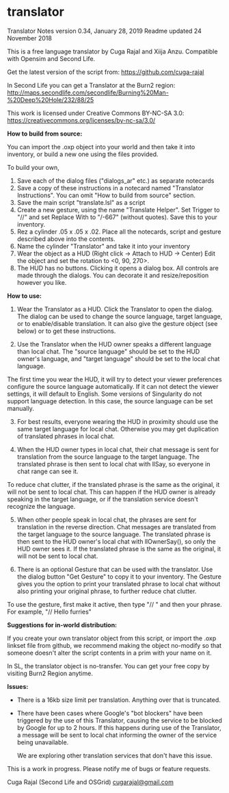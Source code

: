 # translator
Translator Notes
version  0.34, January 28, 2019
Readme updated 24 November 2018

This is a free language translator by Cuga Rajal and Xiija Anzu.
Compatible with Opensim and Second Life.

Get the latest version of the script from: https://github.com/cuga-rajal

In Second Life you can get a Translator at the Burn2 region:
  http://maps.secondlife.com/secondlife/Burning%20Man-%20Deep%20Hole/232/88/25

This work is licensed under Creative Commons BY-NC-SA 3.0:
  https://creativecommons.org/licenses/by-nc-sa/3.0/

**How to build from source:**

You can import the .oxp object into your world and then take it into inventory,
or build a new one using the files provided.

To build your own,

1) Save each of the dialog files ("dialogs_ar" etc.) as separate notecards
2) Save a copy of these instructions in a notecard named "Translator Instructions".
You can omit "How to build from source" section.
3) Save the main script "translate.lsl" as a script
4) Create a new gesture, using the name "Translate Helper".
Set Trigger to "//" and set Replace With to "/-667" (without quotes).
Save this to your inventory.
4) Rez a cylinder .05 x .05 x .02. Place all the notecards, script and gesture described
above into the contents.
5) Name the cylinder "Translator" and take it into your inventory
6) Wear the object as a HUD (Right click -> Attach to HUD -> Center)
Edit the object and set the rotation to <0, 90, 270>.
7) The HUD has no buttons. Clicking it opens a dialog box. All controls are made
through the dialogs. You can decorate it and resize/reposition however you like. 


**How to use:**

1) Wear the Translator as a HUD. Click the Translator to open the dialog. The
dialog can be used to change the source language, target language, or to
enable/disable translation. It can also give the gesture object (see below)
or to get these instructions.

2) Use the Translator when the HUD owner speaks a different language than
local chat. The "source language" should be set to the HUD owner's language, and
"target language" should be set to the local chat language.

The first time you wear the HUD, it will try to detect your viewer preferences
configure the source language automatically. If it can not detect the viewer
settings, it will default to English. Some versions of Singularity do not 
support language detection. In this case, the source language can be set
manually.


3) For best results, everyone wearing the HUD in proximity should use the same
target language for local chat. Otherwise you may get duplication of translated
phrases in local chat.

4) When the HUD owner types in local chat, their chat message is sent for
translation from the source language to the target language. The translated
phrase is then sent to local chat with llSay, so everyone in chat range can see
it.

To reduce chat clutter, if the translated phrase is the same as the original, it
will not be sent to local chat. This can happen if the HUD owner is already
speaking in the target language, or if the translation service doesn't recognize
the language.

5) When other people speak in local chat, the phrases are sent for translation
in the reverse direction. Chat messages are translated from the target language
to the source language. The translated phrase is then sent to the HUD owner's
local chat with llOwnerSay(), so only the HUD owner sees it. If the translated
phrase is the same as the original, it will not be sent to local chat.

6) There is an optional Gesture that can be used with the translator.
Use the dialog button "Get Gesture" to copy it to your inventory.
The Gesture gives you the option to print your translated phrase to local chat
without also printing your original phrase, to further reduce chat clutter.

To use the gesture, first make it active, then type "// " and then your phrase. 
For example, "// Hello furries"


**Suggestions for in-world distribution:**

If you create your own translator object from this script, or import the .oxp
linkset file from github, we recommend making the object no-modify so that
someone doesn't alter the script contents in a prim with your name on it.

In SL, the translator object is no-transfer. You can get your free copy by
visiting Burn2 Region anytime. 

**Issues:**

- There is a 16kb size limit per translation. Anything over that is truncated.

- There have been cases where Google's "bot blockers" have been triggered by the
  use of this Translator, causing the service to be blocked by Google for up to
  2 hours. If this happens during use of the Translator, a message will be sent
  to local chat informing the owner of the service being unavailable. 

  We are exploring other translation services that don't have this issue.

This is a work in progress. Please notify me of bugs or feature requests.

Cuga Rajal (Second Life and OSGrid)
cugarajal@gmail.com
